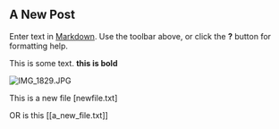 ## A New Post

Enter text in [Markdown](http://daringfireball.net/projects/markdown/). Use the toolbar above, or click the **?** button for formatting help.

This is some text.
****this is bold****

![IMG_1829.JPG]({{site.baseurl}}/IMG_1829.JPG)

This is a new file [newfile.txt]

OR is this [[a_new_file.txt]]

###


